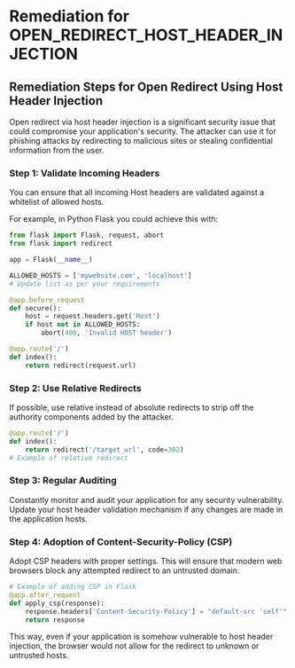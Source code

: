 # Remediation for OPEN_REDIRECT_HOST_HEADER_INJECTION

## Remediation Steps for Open Redirect Using Host Header Injection
Open redirect via host header injection is a significant security issue that could compromise your application's security. The attacker can use it for phishing attacks by redirecting to malicious sites or stealing confidential information from the user. 

### Step 1: Validate Incoming Headers

You can ensure that all incoming Host headers are validated against a whitelist of allowed hosts. 

For example, in Python Flask you could achieve this with: 

```python
from flask import Flask, request, abort
from flask import redirect

app = Flask(__name__)

ALLOWED_HOSTS = ['mywebsite.com', 'localhost'] 
# Update list as per your requirements

@app.before_request
def secure():
    host = request.headers.get('Host') 
    if host not in ALLOWED_HOSTS:
        abort(400, 'Invalid HOST header')

@app.route('/')
def index():
    return redirect(request.url)
```

### Step 2: Use Relative Redirects

If possible, use relative instead of absolute redirects to strip off the authority components added by the attacker.

```python
@app.route('/')
def index():
    return redirect('/target_url', code=302) 
# Example of relative redirect
```

### Step 3: Regular Auditing
Constantly monitor and audit your application for any security vulnerability. Update your host header validation mechanism if any changes are made in the application hosts.

### Step 4: Adoption of Content-Security-Policy (CSP)
Adopt CSP headers with proper settings. This will ensure that modern web browsers block any attempted redirect to an untrusted domain.

```python
# Example of adding CSP in Flask
@app.after_request
def apply_csp(response):
    response.headers['Content-Security-Policy'] = "default-src 'self'"
    return response
```
This way, even if your application is somehow vulnerable to host header injection, the browser would not allow for the redirect to unknown or untrusted hosts. 